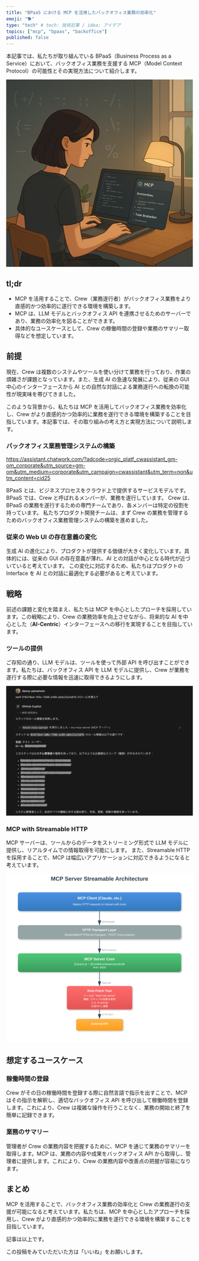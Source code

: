 ```yaml
---
title: "BPaaS における MCP を活用したバックオフィス業務の効率化"
emoji: "🐕"
type: "tech" # tech: 技術記事 / idea: アイデア
topics: ["mcp", "bpaas", "backoffice"]
published: false
---
```

本記事では、私たちが取り組んでいる BPaaS（Business Process as a Service）において、バックオフィス業務を支援する MCP（Model Context Protocol）の可能性とその実現方法について紹介します。

![crew](/images/723f0416882058-b.png)

## tl;dr

- MCP を活用することで、Crew（業務遂行者）がバックオフィス業務をより直感的かつ効率的に遂行できる環境を構築します。
- MCP は、LLM モデルとバックオフィス API を連携させるためのサーバーであり、業務の効率化を図ることができます。
- 具体的なユースケースとして、Crew の稼働時間の登録や業務のサマリー取得などを想定しています。

## 前提

現在、Crew は複数のシステムやツールを使い分けて業務を行っており、作業の煩雑さが課題となっています。また、生成 AI の急速な発展により、従来の GUI 中心のインターフェースから AI との自然な対話による業務遂行への転換の可能性が現実味を帯びてきました。

このような背景から、私たちは MCP を活用してバックオフィス業務を効率化し、Crew がより直感的かつ効率的に業務を遂行できる環境を構築することを目指しています。本記事では、その取り組みの考え方と実現方法について説明します。

### バックオフィス業務管理システムの構築

https://assistant.chatwork.com/?adcode=orgic_platf_cwassistant_gm-om_corporate&utm_source=gm-om&utm_medium=corporate&utm_campaign=cwassistant&utm_term=non&utm_content=cid25

BPaaS とは、ビジネスプロセスをクラウド上で提供するサービスモデルです。BPaaS では、Crew と呼ばれるメンバーが、業務を遂行しています。
Crew は、BPaaS の業務を遂行するための専門チームであり、各メンバーは特定の役割を持っています。
私たちプロダクト開発チームは、まず Crew の業務を管理するためのバックオフィス業務管理システムの構築を進めました。

### 従来の Web UI の存在意義の変化

生成 AI の進化により、プロダクトが提供する価値が大きく変化しています。具体的には、従来の GUI の存在意義が薄れ、AI との対話が中心となる時代が近づいていると考えています。
この変化に対応するため、私たちはプロダクトの Interface を AI との対話に最適化する必要があると考えています。

## 戦略

前述の課題と変化を踏まえ、私たちは MCP を中心としたプローチを採用しています。この戦略により、Crew の業務効率を向上させながら、将来的な AI を中心とした（**AI-Centric**）インターフェースへの移行を実現することを目指しています。

### ツールの提供

ご存知の通り、LLM モデルは、ツールを使って外部 API を呼び出すことができます。私たちは、バックオフィス API を LLM モデルに提供し、Crew が業務を遂行する際に必要な情報を迅速に取得できるようにします。

![alt text](/images/723f0416882058-a.png)

### MCP with Streamable HTTP

MCP サーバーは、ツールからのデータをストリーミング形式で LLM モデルに提供し、リアルタイムでの情報取得を可能にします。
また、Streamable HTTP を採用することで、MCP は幅広いアプリケーションに対応できるようになると考えています。

![architecture](/images/723f0416882058-c.svg)

## 想定するユースケース

### 稼働時間の登録

Crew がその日の稼働時間を登録する際に自然言語で指示を出すことで、MCP はその指示を解釈し、適切なバックオフィス API を呼び出して稼働時間を登録します。これにより、Crew は複雑な操作を行うことなく、業務の開始と終了を簡単に記録できます。

### 業務のサマリー

管理者が Crew の業務内容を把握するために、MCP を通じて業務のサマリーを取得します。MCP は、業務の内容や成果をバックオフィス API から取得し、管理者に提供します。これにより、Crew の業務内容や改善点の把握が容易になります。

## まとめ

MCP を活用することで、バックオフィス業務の効率化と Crew の業務遂行の支援が可能になると考えています。私たちは、MCP を中心としたアプローチを採用し、Crew がより直感的かつ効率的に業務を遂行できる環境を構築することを目指しています。

記事は以上です。

この投稿をみていただいた方は「いいね」をお願いします。
